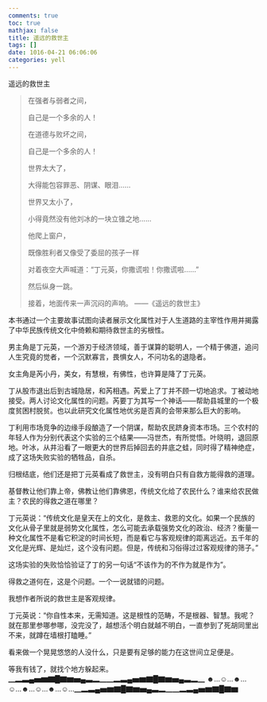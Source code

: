 ```yaml
---
comments: true
toc: true
mathjax: false
title: 遥远的救世主
tags: []
date: 1016-04-21 06:06:06
categories: yell
---
```


遥远的救世主

> 在强者与弱者之间，
>
> 自己是一个多余的人！
>
> 在道德与败坏之间，
>
> 自己是一个多余的人！
>
> 世界太大了，
>
> 大得能包容罪恶、阴谋、眼泪……
>
> 世界又太小了，
>
> 小得竟然没有他刘冰的一块立锥之地……
>
> 他爬上窗户，
>
> 既像胜利者又像受了委屈的孩子一样
>
> 对着夜空大声喊道：“丁元英，你撒谎啦！你撒谎啦……”
>
> 然后纵身一跳。
>
> 接着，地面传来一声沉闷的声响。
> 						——《遥远的救世主》

本书通过一个主要故事试图向读者展示文化属性对于人生道路的主宰性作用并揭露了中华民族传统文化中倚赖和期待救世主的劣根性。

男主角是丁元英，一个游刃于经济领域，善于谋算的聪明人，一个精于佛道，追问人生究竟的觉者，一个沉默寡言，畏惧女人，不问功名的退隐者。

女主角是芮小丹，美女，有慧根，有佛性，也许算是降了丁元英。

丁从股市退出后到古城隐居，和芮相遇。芮爱上了丁并不顾一切地追求。丁被动地接受。两人讨论文化属性的问题。芮要丁为其写一个神话——帮助县城里的一个极度贫困村脱贫。也以此研究文化属性地优劣是否真的会带来那么巨大的影响。

丁利用市场竞争的边缘手段酿造了一个阴谋，帮助农民跻身资本市场。三个农村的年轻人作为分别代表这个实验的三个结果——冯世杰，有所觉悟。叶晓明，退回原地。叶冰，从井沿看了一眼更大的世界后掉回去的井底之蛙，同时得了精神绝症，成了这场失败实验的牺牲品，自杀。

归根结底，他们还是把丁元英看成了救世主，没有明白只有自救方能得救的道理。

基督教让他们靠上帝，佛教让他们靠佛恩，传统文化给了农民什么？谁来给农民做主？农民的得救之道在哪里？

丁元英说：“传统文化是皇天在上的文化，是救主、救恩的文化。如果一个民族的文化从骨子里就是弱势文化属性，怎么可能去承载强势文化的政治、经济？衡量一种文化属性不是看它积淀的时间长短，而是看它与客观规律的距离远近。五千年的文化是光辉、是灿烂，这个没有问题。但是，传统和习俗得过过客观规律的筛子。”

这场实验的失败恰恰验证了丁的另一句话“不该作为的不作为就是作为”。

得救之道何在，这是个问题。一个一说就错的问题。

我想作者所说的救世主是客观规律。

丁元英说：“你自性本来，无需知道。这是根性的范畴，不是根器、智慧。我呢？就在那里参哪参哪，没完没了，越想活个明白就越不明白，一直参到了死胡同里出不来，就蹲在墙根打瞌睡。”

看来做一个晃晃悠悠的人没什么，只是要有足够的能力在这世间立足便是。

等我有钱了，就找个地方躲起来。▁▂▃▄▅▆▇█▇▆▅▄▃▂▁▁▂▃▄▅▆▇█▇▆▅▄▃▂▁
☻…☺…☻…☺…☻…☺…☻…☺…▁▂▃▄▅▆▇█▇▆▅▄▃▂▁▁▂▃▄▅▆▇█▇▆


